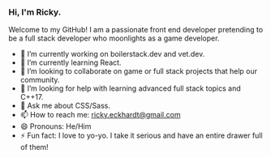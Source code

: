 ### Hi, I'm Ricky. 

Welcome to my GitHub! I am a passionate front end developer pretending to be a full stack developer who moonlights as a game developer. 

- 🔭 I’m currently working on boilerstack.dev and vet.dev.
- 🌱 I’m currently learning React.
- 👯 I’m looking to collaborate on game or full stack projects that help our community. 
- 🤔 I’m looking for help with learning advanced full stack topics and C++17.
- 💬 Ask me about CSS/Sass.
- 📫 How to reach me: ricky.eckhardt@gmail.com
- 😄 Pronouns: He/Him
- ⚡ Fun fact: I love to yo-yo. I take it serious and have an entire drawer full of them! 

